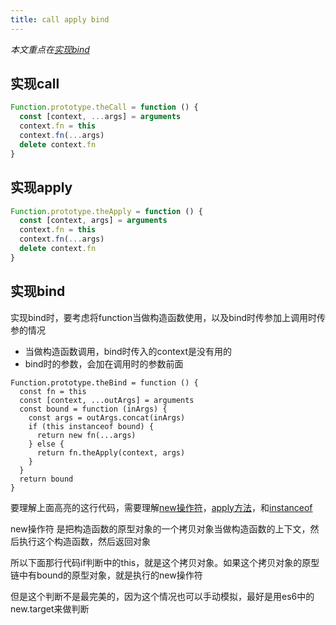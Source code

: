 ```yaml
---
title: call apply bind
---
```


_本文重点在[实现bind](/JavaScript/call-apply-bind#实现bind)_

## 实现call

```js
Function.prototype.theCall = function () {
  const [context, ...args] = arguments
  context.fn = this
  context.fn(...args)
  delete context.fn
}
```

## 实现apply

```js
Function.prototype.theApply = function () {
  const [context, args] = arguments
  context.fn = this
  context.fn(...args)
  delete context.fn
}
```

## 实现bind

实现bind时，要考虑将function当做构造函数使用，以及bind时传参加上调用时传参的情况

- 当做构造函数调用，bind时传入的context是没有用的
- bind时的参数，会加在调用时的参数前面

```js{6}
Function.prototype.theBind = function () {
  const fn = this
  const [context, ...outArgs] = arguments
  const bound = function (inArgs) {
    const args = outArgs.concat(inArgs)
    if (this instanceof bound) {
      return new fn(...args)
    } else {
      return fn.theApply(context, args)
    }
  }
  return bound
}
```

要理解上面高亮的这行代码，需要理解[new操作符](/JavaScript/new)，[apply方法](/JavaScript/call-apply-bind#实现apply)，和[instanceof](/JavaScript/instanceof)

new操作符 是把构造函数的原型对象的一个拷贝对象当做构造函数的上下文，然后执行这个构造函数，然后返回对象

所以下面那行代码if判断中的this，就是这个拷贝对象。如果这个拷贝对象的原型链中有bound的原型对象，就是执行的new操作符

但是这个判断不是最完美的，因为这个情况也可以手动模拟，最好是用es6中的new.target来做判断
